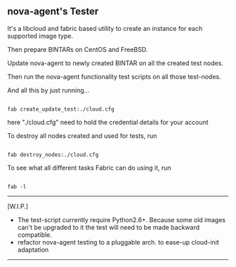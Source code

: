 ## nova-agent's Tester

It's a libcloud and fabric based utility to create an instance for each supported image type.

Then prepare BINTARs on CentOS and FreeBSD.

Update nova-agent to newly created BINTAR on all the created test nodes.

Then run the nova-agent functionality test scripts on all those test-nodes.

And all this by just running...

```Shell

fab create_update_test:./cloud.cfg

```

here "./cloud.cfg" need to hold the credential details for your account

To destroy all nodes created and used for tests, run

```

fab destroy_nodes:./cloud.cfg

```

To see what all different tasks Fabric can do using it, run

```Shell

fab -l

```

---

[W.I.P.]

* The test-script currently require Python2.6+. Because some old images can't be upgraded to it the test will need to be made backward compatible.
* refactor nova-agent testing to a pluggable arch. to ease-up cloud-init adaptation

---
